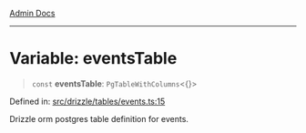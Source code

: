[Admin Docs](/)

***

# Variable: eventsTable

> `const` **eventsTable**: `PgTableWithColumns`\<\{\}\>

Defined in: [src/drizzle/tables/events.ts:15](https://github.com/syedali237/talawa-api/blob/aa4e819f67def774740606c7a534dc013cdfe393/src/drizzle/tables/events.ts#L15)

Drizzle orm postgres table definition for events.
